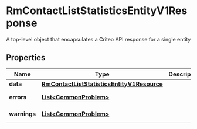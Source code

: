

# RmContactListStatisticsEntityV1Response

A top-level object that encapsulates a Criteo API response for a single entity

## Properties

| Name | Type | Description | Notes |
|------------ | ------------- | ------------- | -------------|
|**data** | [**RmContactListStatisticsEntityV1Resource**](RmContactListStatisticsEntityV1Resource.md) |  |  [optional] |
|**errors** | [**List&lt;CommonProblem&gt;**](CommonProblem.md) |  |  [optional] [readonly] |
|**warnings** | [**List&lt;CommonProblem&gt;**](CommonProblem.md) |  |  [optional] [readonly] |



